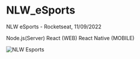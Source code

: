 # NLW_eSports
NLW eSports - Rocketseat, 11/09/2022

Node.js(Server) React (WEB) React Native (MOBILE)

![NLW Esports](https://user-images.githubusercontent.com/58746271/190712872-e898fe98-3346-47e7-adb3-24dcca7bcb16.jpg)
